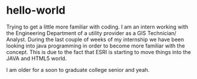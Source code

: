 # hello-world
Trying to get a little more familiar with coding.
I am an intern working with the Engineering Department of a utility provider as a GIS Technician/ Analyst. 
During the last couple of weeks of my internship we have been looking into java programming in order to become more familiar with the concept. This is due to the fact that ESRI is starting to move things into the JAVA and HTML5 world. 

I am older for a soon to graduate college senior and yeah.
